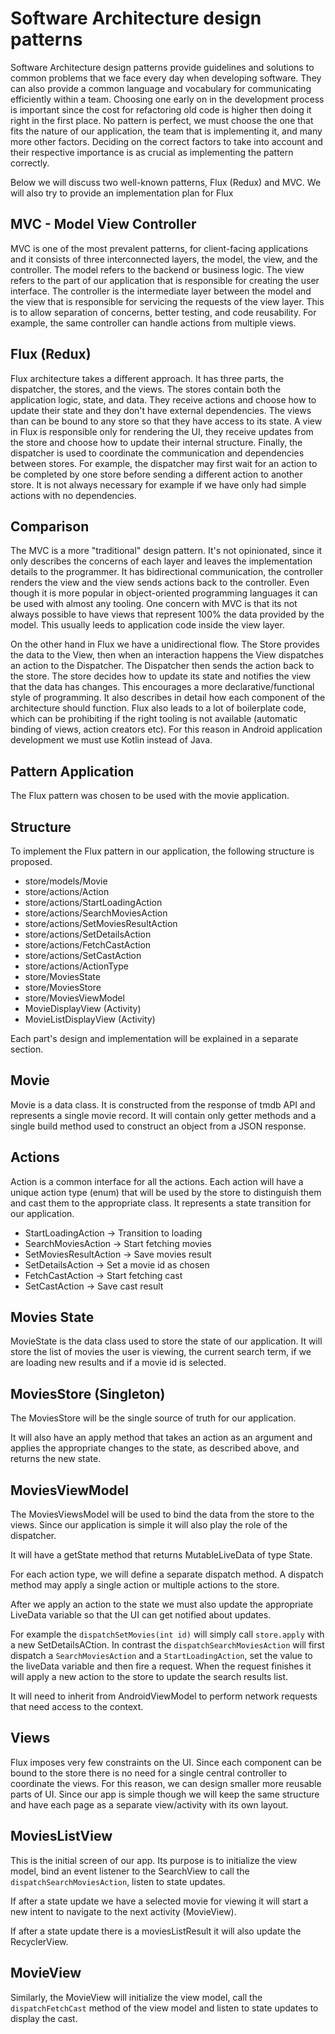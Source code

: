 # Software Architecture design patterns

Software Architecture design patterns provide guidelines and solutions to common problems that we face every day when developing software. They can also provide a common language and vocabulary for communicating efficiently within a team. Choosing one early on in the development process is important since the cost for refactoring old code is higher then doing it right in the first place. No pattern is perfect, we must choose the one that fits the nature of our application, the team that is implementing it, and many more other factors. Deciding on the correct factors to take into account and their respective importance is as crucial as implementing the pattern correctly.

Below we will discuss two well-known patterns, Flux (Redux) and MVC. We will also try to provide an implementation plan for Flux

## MVC - Model View Controller

MVC is one of the most prevalent patterns, for client-facing applications and it consists of three interconnected layers, the model, the view, and the controller. The model refers to the backend or business logic. The view refers to the part of our application that is responsible for creating the user interface. The controller is the intermediate layer between the model and the view that is responsible for servicing the requests of the view layer. This is to allow separation of concerns, better testing, and code reusability. For example, the same controller can handle actions from multiple views.

## Flux (Redux)

Flux architecture takes a different approach. It has three parts, the dispatcher, the stores, and the views. The stores contain both the application logic, state, and data. They receive actions and choose how to update their state and they don't have external dependencies. The views than can be bound to any store so that they have access to its state. A view in Flux is responsible only for rendering the UI, they receive updates from the store and choose how to update their internal structure. Finally, the dispatcher is used to coordinate the communication and dependencies between stores. For example, the dispatcher may first wait for an action to be completed by one store before sending a different action to another store. It is not always necessary for example if we have only had simple actions with no dependencies.

## Comparison

The MVC is a more "traditional" design pattern. It's not opinionated, since it only describes the concerns of each layer and leaves the implementation details to the programmer. It has bidirectional communication, the controller renders the view and the view sends actions back to the controller. Even though it is more popular in object-oriented programming languages it can be used with almost any tooling. One concern with MVC is that its not always possible to have views that represent 100% the data provided by the model. This usually leeds to application code inside the view layer.

On the other hand in Flux we have a unidirectional flow. The Store provides the data to the View, then when an interaction happens the View dispatches an action to the Dispatcher. The Dispatcher then sends the action back to the store. The store decides how to update its state and notifies the view that the data has changes. This encourages a more declarative/functional style of programming. It also describes in detail how each component of the architecture should function. Flux also leads to a lot of boilerplate code, which can be prohibiting if the right tooling is not available (automatic binding of views, action creators etc). For this reason in Android application development we must use Kotlin instead of Java.

## Pattern Application

The Flux pattern was chosen to be used with the movie application.

## Structure

To implement the Flux pattern in our application, the following structure is proposed.

- store/models/Movie
- store/actions/Action
- store/actions/StartLoadingAction
- store/actions/SearchMoviesAction
- store/actions/SetMoviesResultAction
- store/actions/SetDetailsAction
- store/actions/FetchCastAction
- store/actions/SetCastAction
- store/actions/ActionType
- store/MoviesState
- store/MoviesStore
- store/MoviesViewModel
- MovieDisplayView (Activity)
- MovieListDisplayView (Activity)

Each part's design and implementation will be explained in a separate section.

## Movie

Movie is a data class. It is constructed from the response of tmdb API and represents a single movie record. It will contain only getter methods and a single build method used to construct an object from a JSON response.

## Actions

Action is a common interface for all the actions. Each action will have a unique action type (enum) that will be used by the store to distinguish them and cast them to the appropriate class. It represents a state transition for our application.

- StartLoadingAction    -> Transition to loading
- SearchMoviesAction    -> Start fetching movies
- SetMoviesResultAction -> Save movies result
- SetDetailsAction      -> Set a movie id as chosen
- FetchCastAction       -> Start fetching cast
- SetCastAction         -> Save cast result

## Movies State

MovieState is the data class used to store the state of our application. It will store the list of movies the user is viewing, the current search term, if we are loading new results and if a movie id is selected.

## MoviesStore (Singleton)

The MoviesStore will be the single source of truth for our application.

It will also have an apply method that takes an action as an argument and applies the appropriate changes to the state, as described above, and returns the new state.

## MoviesViewModel

The MoviesViewsModel will be used to bind the data from the store to the views. Since our application is simple it will also play the role of the dispatcher.

It will have a getState method that returns MutableLiveData of type State.

For each action type, we will define a separate dispatch method. A dispatch method may apply a single action or multiple actions to the store.

After we apply an action to the state we must also update the appropriate LiveData variable so that the UI can get notified about updates.

For example the `dispatchSetMovies(int id)` will simply call `store.apply` with a new SetDetailsACtion. In contrast the `dispatchSearchMoviesAction` will first dispatch a `SearchMoviesAction` and a `StartLoadingAction`, set the value to the liveData variable and then fire a request. When the request finishes it will apply a new action to the store to update the search results list.

It will need to inherit from AndroidViewModel to perform network requests that need access to the context.

## Views

Flux imposes very few constraints on the UI. Since each component can be bound to the store there is no need for a single central controller to coordinate the views. For this reason, we can design smaller more reusable parts of UI. Since our app is simple though we will keep the same structure and have each page as a separate view/activity with its own layout.

## MoviesListView

This is the initial screen of our app. Its purpose is to initialize the view model, bind an event listener to the SearchView to call the `dispatchSearchMoviesAction`, listen to state updates.

If after a state update we have a selected movie for viewing it will start a new intent to navigate to the next activity (MovieView).

If after a state update there is a moviesListResult it will also update the RecyclerView.

## MovieView

Similarly, the MovieView will initialize the view model, call the `dispatchFetchCast` method of the view model and listen to state updates to display the cast.
